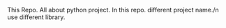 This Repo. All about python project.
In this repo. different project name./n use different library.
